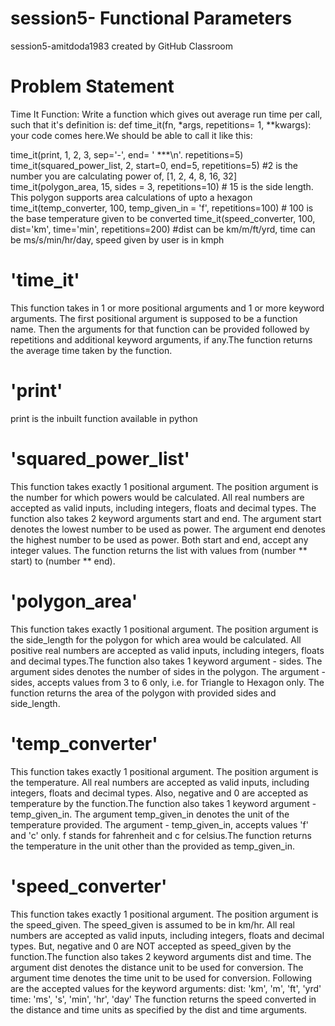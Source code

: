 # session5- Functional Parameters
session5-amitdoda1983 created by GitHub Classroom

# Problem Statement
Time It Function: Write a function which gives out average run time per call, such that it's definition is: def 
time_it(fn, *args, repetitions= 1, **kwargs): your code comes here.We should be able to call it like this:

time_it(print, 1, 2, 3, sep='-', end= ' ***\n'. repetitions=5)
time_it(squared_power_list, 2, start=0, end=5, repetitions=5) #2 is the number you are calculating power of, 
[1, 2, 4, 8, 16, 32]
time_it(polygon_area, 15, sides = 3, repetitions=10) # 15 is the side length. This polygon supports area calculations of
 upto a hexagon
time_it(temp_converter, 100, temp_given_in = 'f', repetitions=100) # 100 is the base temperature given to be converted
time_it(speed_converter, 100, dist='km', time='min', repetitions=200) #dist can be km/m/ft/yrd, time can be 
ms/s/min/hr/day, speed given by user is in kmph

# 'time_it'
This function takes in 1 or more positional arguments and 1 or more keyword arguments. The first positional argument is 
supposed to be a function name. Then the arguments for that function can be provided followed by repetitions and 
additional keyword arguments, if any.The function returns the average time taken by the function.

# 'print'
print is the inbuilt function available in python

# 'squared_power_list'
This function takes exactly 1 positional argument. The position argument is the number for which powers would be 
calculated. All real numbers are accepted as valid inputs, including integers, floats and decimal types. 
The function also takes 2 keyword arguments start and end. The argument start denotes the lowest number to be used as 
power. The argument end denotes the highest number to be used as power. Both start and end, accept any integer values.
The function returns the list with values from (number ** start) to (number ** end).

# 'polygon_area'
This function takes exactly 1 positional argument. The position argument is the side_length for the polygon for which 
area would be calculated. All positive real numbers are accepted as valid inputs, including integers, floats and 
decimal types.The function also takes 1 keyword argument - sides. The argument sides denotes the number of sides in the
polygon. The argument - sides, accepts values from 3 to 6 only, i.e. for Triangle to Hexagon only.
The function returns the area of the polygon with provided sides and side_length.

# 'temp_converter'
This function takes exactly 1 positional argument. The position argument is the temperature. All real numbers are 
accepted as valid inputs, including integers, floats and decimal types. Also, negative and 0 are accepted as temperature
 by the function.The function also takes 1 keyword argument - temp_given_in. The argument temp_given_in denotes the 
 unit of the temperature provided. The argument - temp_given_in, accepts values 'f' and 'c' only. f stands for 
 fahrenheit and c for celsius.The function returns the temperature in the unit other than the provided as temp_given_in.
 
# 'speed_converter'
This function takes exactly 1 positional argument. The position argument is the speed_given. The speed_given is assumed 
to be in km/hr. All real numbers are accepted as valid inputs, including integers, floats and decimal types. But, 
negative and 0 are NOT accepted as speed_given by the function.The function also takes 2 keyword arguments dist and 
time. The argument dist denotes the distance unit to be used for conversion. The argument time denotes the time unit to 
be used for conversion. Following are the accepted values for the keyword arguments:
dist: 'km', 'm', 'ft', 'yrd'
time: 'ms', 's', 'min', 'hr', 'day'
The function returns the speed converted in the distance and time units as specified by the dist and time arguments.
